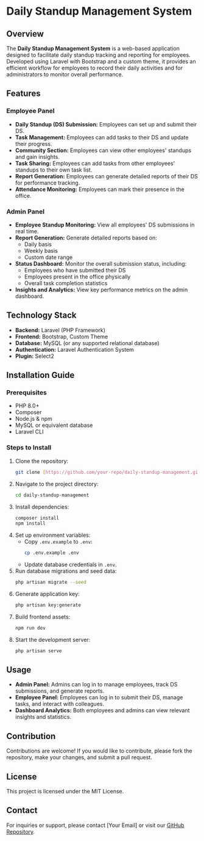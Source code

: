 # Daily Standup Management System

## Overview
The **Daily Standup Management System** is a web-based application designed to facilitate daily standup tracking and reporting for employees. Developed using Laravel with Bootstrap and a custom theme, it provides an efficient workflow for employees to record their daily activities and for administrators to monitor overall performance.

## Features

### Employee Panel
- **Daily Standup (DS) Submission:** Employees can set up and submit their DS.
- **Task Management:** Employees can add tasks to their DS and update their progress.
- **Community Section:** Employees can view other employees' standups and gain insights.
- **Task Sharing:** Employees can add tasks from other employees' standups to their own task list.
- **Report Generation:** Employees can generate detailed reports of their DS for performance tracking.
- **Attendance Monitoring:** Employees can mark their presence in the office.

### Admin Panel
- **Employee Standup Monitoring:** View all employees' DS submissions in real time.
- **Report Generation:** Generate detailed reports based on:
  - Daily basis
  - Weekly basis
  - Custom date range
- **Status Dashboard:** Monitor the overall submission status, including:
  - Employees who have submitted their DS
  - Employees present in the office physically
  - Overall task completion statistics
- **Insights and Analytics:** View key performance metrics on the admin dashboard.

## Technology Stack
- **Backend:** Laravel (PHP Framework)
- **Frontend:** Bootstrap, Custom Theme
- **Database:** MySQL (or any supported relational database)
- **Authentication:** Laravel Authentication System
- **Plugin:**  Select2

## Installation Guide
### Prerequisites
- PHP 8.0+
- Composer
- Node.js & npm
- MySQL or equivalent database
- Laravel CLI

### Steps to Install
1. Clone the repository:
   ```sh
   git clone [https://github.com/your-repo/daily-standup-management.git](https://github.com/Efat-khan/ds-tracking-system.git)
   ```
2. Navigate to the project directory:
   ```sh
   cd daily-standup-management
   ```
3. Install dependencies:
   ```sh
   composer install
   npm install
   ```
4. Set up environment variables:
   - Copy `.env.example` to `.env`:
     ```sh
     cp .env.example .env
     ```
   - Update database credentials in `.env`.
5. Run database migrations and seed data:
   ```sh
   php artisan migrate --seed
   ```
6. Generate application key:
   ```sh
   php artisan key:generate
   ```
7. Build frontend assets:
   ```sh
   npm run dev
   ```
8. Start the development server:
   ```sh
   php artisan serve
   ```

## Usage
- **Admin Panel:** Admins can log in to manage employees, track DS submissions, and generate reports.
- **Employee Panel:** Employees can log in to submit their DS, manage tasks, and interact with colleagues.
- **Dashboard Analytics:** Both employees and admins can view relevant insights and statistics.

## Contribution
Contributions are welcome! If you would like to contribute, please fork the repository, make your changes, and submit a pull request.

## License
This project is licensed under the MIT License.

## Contact
For inquiries or support, please contact [Your Email] or visit our [GitHub Repository](https://github.com/your-repo/daily-standup-management).

